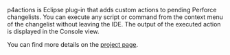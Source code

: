 p4actions is Eclipse plug-in that adds custom actions to pending Perforce changelists. You can execute any script or command from the context menu of the changelist without leaving the IDE. The output of the executed action is displayed in the Console view.

You can find more details on the [project page].

  [project page]: http://xakcop.com/p4actions
